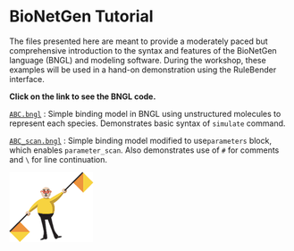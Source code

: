 # BioNetGen Tutorial

The files presented here are meant to provide a moderately paced but comprehensive introduction to the syntax and features of the BioNetGen language (BNGL) and modeling software. During the workshop, these examples will be used in a hand-on demonstration using the RuleBender interface.

**Click on the link to see the BNGL code.**

[`ABC.bngl`](ABC.bngl)
: Simple binding model in BNGL using unstructured molecules to represent each species. Demonstrates basic syntax of `simulate` command.

[`ABC_scan.bngl`](ABC_scan.bngl)
: Simple binding model modified to use`parameters` block, which enables `parameter_scan`. Also demonstrates use of `#` for comments and `\` for line continuation.


![Flagman](images/Flagman.gif)
